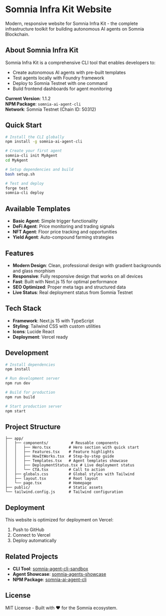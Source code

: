 # Somnia Infra Kit Website

Modern, responsive website for Somnia Infra Kit - the complete infrastructure toolkit for building autonomous AI agents on Somnia Blockchain.

## About Somnia Infra Kit

Somnia Infra Kit is a comprehensive CLI tool that enables developers to:
- Create autonomous AI agents with pre-built templates
- Test agents locally with Foundry framework
- Deploy to Somnia Testnet with one command
- Build frontend dashboards for agent monitoring

**Current Version**: 1.1.2  
**NPM Package**: `somnia-ai-agent-cli`  
**Network**: Somnia Testnet (Chain ID: 50312)

## Quick Start

```bash
# Install the CLI globally
npm install -g somnia-ai-agent-cli

# Create your first agent
somnia-cli init MyAgent
cd MyAgent

# Setup dependencies and build
bash setup.sh

# Test and deploy
forge test
somnia-cli deploy
```

## Available Templates

- **Basic Agent**: Simple trigger functionality
- **DeFi Agent**: Price monitoring and trading signals  
- **NFT Agent**: Floor price tracking and opportunities
- **Yield Agent**: Auto-compound farming strategies

## Features

- **Modern Design**: Clean, professional design with gradient backgrounds and glass morphism
- **Responsive**: Fully responsive design that works on all devices
- **Fast**: Built with Next.js 15 for optimal performance
- **SEO Optimized**: Proper meta tags and structured data
- **Live Status**: Real deployment status from Somnia Testnet

## Tech Stack

- **Framework**: Next.js 15 with TypeScript
- **Styling**: Tailwind CSS with custom utilities
- **Icons**: Lucide React
- **Deployment**: Vercel ready

## Development

```bash
# Install dependencies
npm install

# Run development server
npm run dev

# Build for production
npm run build

# Start production server
npm start
```

## Project Structure

```
├── app/
│   ├── components/          # Reusable components
│   │   ├── Hero.tsx        # Hero section with quick start
│   │   ├── Features.tsx    # Feature highlights
│   │   ├── HowItWorks.tsx  # Step-by-step guide
│   │   ├── Templates.tsx   # Agent templates showcase
│   │   ├── DeploymentStatus.tsx # Live deployment status
│   │   └── CTA.tsx         # Call to action
│   ├── globals.css         # Global styles with Tailwind
│   ├── layout.tsx          # Root layout
│   └── page.tsx            # Homepage
├── public/                 # Static assets
└── tailwind.config.js      # Tailwind configuration
```

## Deployment

This website is optimized for deployment on Vercel:

1. Push to GitHub
2. Connect to Vercel
3. Deploy automatically

## Related Projects

- **CLI Tool**: [somnia-agent-cli-sandbox](https://github.com/Psianturi/somnia-agent-cli-sandbox)
- **Agent Showcase**: [somnia-agents-showcase](https://github.com/Psianturi/somnia-agents-showcase)
- **NPM Package**: [somnia-ai-agent-cli](https://www.npmjs.com/package/somnia-ai-agent-cli)

## License

MIT License - Built with ❤️ for the Somnia ecosystem.